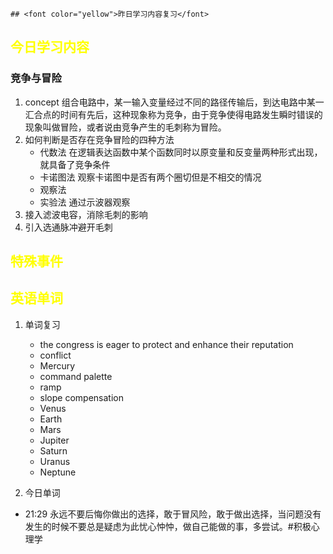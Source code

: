 	## <font color="yellow">昨日学习内容复习</font>
## <font color="yellow">今日学习内容</font>
### 竞争与冒险
1. concept 组合电路中，某一输入变量经过不同的路径传输后，到达电路中某一汇合点的时间有先后，这种现象称为竞争，由于竞争使得电路发生瞬时错误的现象叫做冒险，或者说由竞争产生的毛刺称为冒险。
2. 如何判断是否存在竞争冒险的四种方法
	- 代数法 在逻辑表达函数中某个函数同时以原变量和反变量两种形式出现，就具备了竞争条件
	- 卡诺图法 观察卡诺图中是否有两个圈切但是不相交的情况
	- 观察法 
	- 实验法 通过示波器观察
3. 接入滤波电容，消除毛刺的影响
4. 引入选通脉冲避开毛刺 


## <font color="yellow">特殊事件</font>
## <font color="yellow">英语单词</font>
1. 单词复习
	- the congress is eager to protect and enhance their reputation
	- conflict
	- Mercury
	- command palette
	- ramp
	- slope compensation
	- Venus
	- Earth
	- Mars
	- Jupiter
	- Saturn
	- Uranus
	- Neptune

1. 今日单词



- 21:29 永远不要后悔你做出的选择，敢于冒风险，敢于做出选择，当问题没有发生的时候不要总是疑虑为此忧心忡忡，做自己能做的事，多尝试。#积极心理学